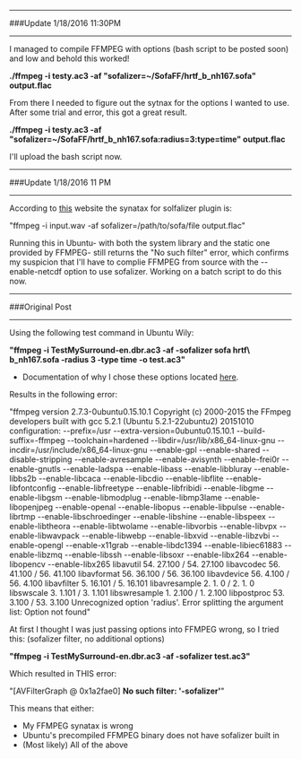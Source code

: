 ___
###Update 1/18/2016 11:30PM
___

I managed to compile FFMPEG with options (bash script to be posted soon) and low and behold this worked!

**./ffmpeg -i testy.ac3 -af "sofalizer=~/SofaFF/hrtf_b_nh167.sofa" output.flac**

From there I needed to figure out the sytnax for the options I wanted to use.  After some trial and error, this got a great result.

**./ffmpeg -i testy.ac3 -af "sofalizer=~/SofaFF/hrtf_b_nh167.sofa:radius=3:type=time" output.flac**

I'll upload the bash script now.

___
###Update 1/18/2016 11 PM
___

According to [this](https://trac.ffmpeg.org/wiki/AudioChannelManipulation) website the synatax for solfalizer plugin is:

"ffmpeg -i input.wav -af sofalizer=/path/to/sofa/file output.flac"

Running this in Ubuntu- with both the system library and the static one provided by FFMPEG- still returns the "No such filter" error, which confirms my suspicion that I'll have to complie FFMPEG from source with the --enable-netcdf option to use sofalizer.  Working on a batch script to do this now.
___
###Original Post
___
Using the following test command in Ubuntu Wily:

**"ffmpeg -i TestMySurround-en.dbr.ac3 -af -sofalizer sofa hrtf\ b_nh167.sofa -radius 3 -type time -o test.ac3"**

- Documentation of why I chose these options located [here](https://github.com/NathanJPlummer/VirtuAudNoggin-3D/blob/master/FFMPEG/ffmpeg_sofalizer_options.md).

Results in the following error:

"ffmpeg version 2.7.3-0ubuntu0.15.10.1 Copyright (c) 2000-2015 the FFmpeg developers
  built with gcc 5.2.1 (Ubuntu 5.2.1-22ubuntu2) 20151010
  configuration: --prefix=/usr --extra-version=0ubuntu0.15.10.1 --build-suffix=-ffmpeg --toolchain=hardened --libdir=/usr/lib/x86_64-linux-gnu --incdir=/usr/include/x86_64-linux-gnu --enable-gpl --enable-shared --disable-stripping --enable-avresample --enable-avisynth --enable-frei0r --enable-gnutls --enable-ladspa --enable-libass --enable-libbluray --enable-libbs2b --enable-libcaca --enable-libcdio --enable-libflite --enable-libfontconfig --enable-libfreetype --enable-libfribidi --enable-libgme --enable-libgsm --enable-libmodplug --enable-libmp3lame --enable-libopenjpeg --enable-openal --enable-libopus --enable-libpulse --enable-librtmp --enable-libschroedinger --enable-libshine --enable-libspeex --enable-libtheora --enable-libtwolame --enable-libvorbis --enable-libvpx --enable-libwavpack --enable-libwebp --enable-libxvid --enable-libzvbi --enable-opengl --enable-x11grab --enable-libdc1394 --enable-libiec61883 --enable-libzmq --enable-libssh --enable-libsoxr --enable-libx264 --enable-libopencv --enable-libx265
  libavutil      54. 27.100 / 54. 27.100
  libavcodec     56. 41.100 / 56. 41.100
  libavformat    56. 36.100 / 56. 36.100
  libavdevice    56.  4.100 / 56.  4.100
  libavfilter     5. 16.101 /  5. 16.101
  libavresample   2.  1.  0 /  2.  1.  0
  libswscale      3.  1.101 /  3.  1.101
  libswresample   1.  2.100 /  1.  2.100
  libpostproc    53.  3.100 / 53.  3.100
Unrecognized option 'radius'.
Error splitting the argument list: Option not found"

At first I thought I was just passing options into FFMPEG wrong, so I tried this: (sofalizer filter, no additional options)

**"ffmpeg -i TestMySurround-en.dbr.ac3 -af -sofalizer test.ac3"**

Which resulted in THIS error:

"[AVFilterGraph @ 0x1a2fae0] **No such filter: '-sofalizer'**"

This means that either:
- My FFMPEG synatax is wrong
- Ubuntu's precompiled FFMPEG binary does not have sofalizer built in
- (Most likely) All of the above
